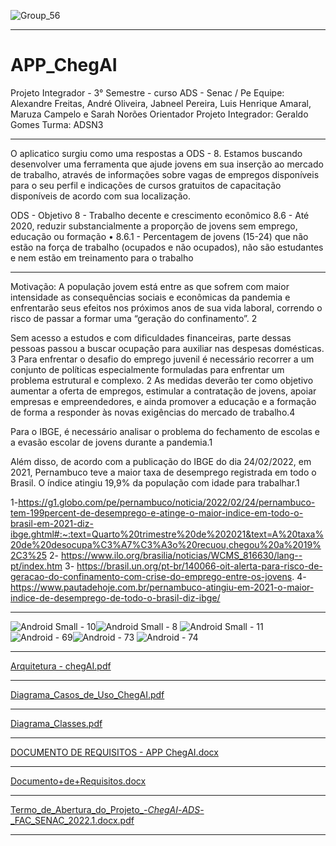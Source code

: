 ![Group_56](https://user-images.githubusercontent.com/95599130/165654245-c26f404c-28bc-4a0d-b55b-cd19452d54f0.png)



__________________________________________________________

# APP_ChegAI
Projeto Integrador - 3° Semestre - curso ADS - Senac / Pe
Equipe: Alexandre Freitas, André Oliveira, Jabneel Pereira, Luis Henrique Amaral, Maruza Campelo e Sarah Norões
Orientador Projeto Integrador: Geraldo Gomes
Turma: ADSN3
__________________________________________________________

O aplicatico surgiu como uma respostas a ODS - 8. Estamos buscando desenvolver uma ferramenta que ajude jovens em sua inserção ao mercado de trabalho, através de informações sobre vagas de empregos disponíveis para o seu perfil e indicações de cursos gratuitos de capacitação disponíveis de acordo com sua localização.
 
ODS - Objetivo 8 - Trabalho decente e crescimento econômico
8.6 - Até 2020, reduzir substancialmente a proporção de jovens sem emprego, educação ou formação
•  8.6.1 - Percentagem de jovens (15-24) que não estão na força de trabalho (ocupados e não ocupados), não são estudantes e nem estão em treinamento para o trabalho

__________________________________________________________
Motivação: 
A população jovem está entre as que sofrem com maior intensidade as consequências sociais e econômicas da pandemia e enfrentarão seus efeitos nos próximos anos de sua vida laboral, correndo o risco de passar a formar uma “geração do confinamento”. 2

Sem acesso a estudos e com dificuldades financeiras, parte dessas pessoas passou a buscar ocupação para auxiliar nas despesas domésticas. 3
Para enfrentar o desafio do emprego juvenil é necessário recorrer a um conjunto de políticas especialmente formuladas para enfrentar um problema estrutural e complexo. 2
As medidas deverão ter como objetivo aumentar a oferta de empregos, estimular a contratação de jovens, apoiar empresas e empreendedores, e ainda promover a educação e a formação de forma a responder às novas exigências do mercado de trabalho.4

Para o IBGE, é necessário analisar o problema do fechamento de escolas e a evasão escolar de jovens durante a pandemia.1

Além disso, de acordo com a publicação do IBGE do dia 24/02/2022, em 2021, Pernambuco teve a maior taxa de desemprego registrada em todo o Brasil. O índice atingiu 19,9% da população com idade para trabalhar.1

1-https://g1.globo.com/pe/pernambuco/noticia/2022/02/24/pernambuco-tem-199percent-de-desemprego-e-atinge-o-maior-indice-em-todo-o-brasil-em-2021-diz-ibge.ghtml#:~:text=Quarto%20trimestre%20de%202021&text=A%20taxa%20de%20desocupa%C3%A7%C3%A3o%20recuou,chegou%20a%2019%2C3%25
2- https://www.ilo.org/brasilia/noticias/WCMS_816630/lang--pt/index.htm
3- https://brasil.un.org/pt-br/140066-oit-alerta-para-risco-de-geracao-do-confinamento-com-crise-do-emprego-entre-os-jovens.
4- https://www.pautadehoje.com.br/pernambuco-atingiu-em-2021-o-maior-indice-de-desemprego-de-todo-o-brasil-diz-ibge/


__________________________________________________________

![Android Small - 10](https://user-images.githubusercontent.com/95599130/168392952-9746ecdb-e978-4054-be03-08b96164d002.png)![Android Small - 8](https://user-images.githubusercontent.com/95599130/168392958-2ac6b534-9f04-4167-af39-60c05eed3069.png) ![Android Small - 11](https://user-images.githubusercontent.com/95599130/168392966-7bbd4819-d614-4b84-9143-a2a62d453f21.png)![Android - 69](https://user-images.githubusercontent.com/95599130/168393003-e2f88f1d-cd63-43e9-a5dd-745106589f30.png)![Android - 73](https://user-images.githubusercontent.com/95599130/168393015-438300d1-3aee-460e-970c-7c2bdbf36b6d.png)
![Android - 74](https://user-images.githubusercontent.com/95599130/168393028-3e4a1dee-a6de-42b6-b686-6f76dd7afdd1.png)





___________________________________________________________

[Arquitetura - chegAI.pdf](https://github.com/oandreoliveira/ChegAI/blob/main/Documentacoes/Arquitetura%20-%20chegAI.pdf)
___________________________________________________________
[Diagrama_Casos_de_Uso_ChegAI.pdf](https://github.com/oandreoliveira/ChegAI/blob/main/Documentacoes/Diagrama_Casos_de_Uso_ChegAI.pdf)
___________________________________________________________
[Diagrama_Classes.pdf](https://github.com/oandreoliveira/ChegAI/blob/main/Documentacoes/Diagrama_Classes.pdf)
___________________________________________________________
[DOCUMENTO DE REQUISITOS - APP ChegAI.docx](https://github.com/oandreoliveira/ChegAI/blob/main/Documentacoes/DOCUMENTO%20DE%20REQUISITOS%20-%20APP%20ChegAI.docx)
___________________________________________________________
[Documento+de+Requisitos.docx](https://github.com/oandreoliveira/ChegAI/blob/main/Documentacoes/Documento%2Bde%2BRequisitos.docx)
___________________________________________________________
[Termo_de_Abertura_do_Projeto_-_ChegAI_-_ADS_-_FAC_SENAC_2022.1.docx.pdf](https://github.com/oandreoliveira/ChegAI/blob/main/Documentacoes/Termo_de_Abertura_do_Projeto_-_ChegAI_-_ADS_-_FAC_SENAC_2022.1.docx.pdf)

___________________________________________________________

